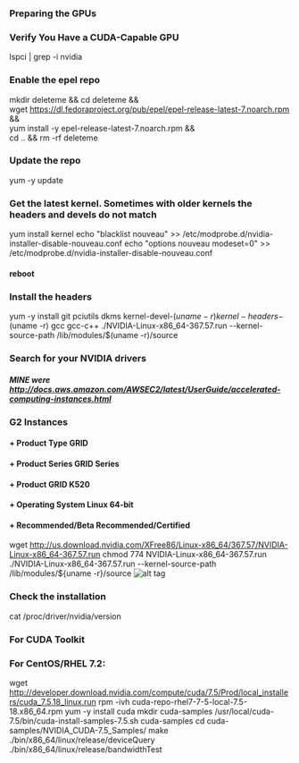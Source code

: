 ### Preparing the GPUs

### Verify You Have a CUDA-Capable GPU
lspci | grep -i nvidia

### Enable the epel repo
mkdir deleteme && cd deleteme && \
wget https://dl.fedoraproject.org/pub/epel/epel-release-latest-7.noarch.rpm && \
yum install -y epel-release-latest-7.noarch.rpm && \
cd .. && rm -rf deleteme

### Update the repo
yum -y update

### Get the latest kernel. Sometimes with older kernels the headers and devels do not match
yum install kernel 
echo "blacklist nouveau" >> /etc/modprobe.d/nvidia-installer-disable-nouveau.conf
echo "options nouveau modeset=0" >> /etc/modprobe.d/nvidia-installer-disable-nouveau.conf

#### reboot

### Install the headers
yum -y install git pciutils dkms kernel-devel-$(uname -r) kernel-headers-$(uname -r) gcc gcc-c++
./NVIDIA-Linux-x86_64-367.57.run --kernel-source-path /lib/modules/$(uname -r)/source

### Search for your NVIDIA drivers
##### MINE were http://docs.aws.amazon.com/AWSEC2/latest/UserGuide/accelerated-computing-instances.html
### G2 Instances
#### + Product Type	GRID
#### + Product Series	GRID Series
#### + Product	GRID K520
#### + Operating System	Linux 64-bit
#### + Recommended/Beta	Recommended/Certified
wget http://us.download.nvidia.com/XFree86/Linux-x86_64/367.57/NVIDIA-Linux-x86_64-367.57.run
chmod 774 NVIDIA-Linux-x86_64-367.57.run
./NVIDIA-Linux-x86_64-367.57.run --kernel-source-path /lib/modules/${uname -r}/source
![alt tag](https://github.com/WhiteFangBuck/CDSW-DL/blob/master/scripts/caffe-install/images/pic4.png)

### Check the installation
cat /proc/driver/nvidia/version

### For CUDA Toolkit
### For CentOS/RHEL 7.2: 
wget http://developer.download.nvidia.com/compute/cuda/7.5/Prod/local_installers/cuda_7.5.18_linux.run 
rpm -ivh cuda-repo-rhel7-7-5-local-7.5-18.x86_64.rpm
yum -y install cuda
mkdir cuda-samples
/usr/local/cuda-7.5/bin/cuda-install-samples-7.5.sh cuda-samples
cd cuda-samples/NVIDIA_CUDA-7.5_Samples/
make
./bin/x86_64/linux/release/deviceQuery
./bin/x86_64/linux/release/bandwidthTest

